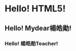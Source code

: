 <!doctype html>
<html>
  <head>
    <meta charset="utf-8">
    <title>楊皓勛的第一份HTML5文件</title>
  </head>
  <body>
    <h1> Hello! HTML5! </h1>
    <h2>Hello! Mydear楊皓勛!</h2>
    <h3>Hello! 楊皓勛Teacher!</h3>
  </body>
</html>
